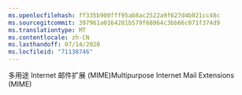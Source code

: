 ```yaml
---
ms.openlocfilehash: ff335b900fff95ab8ac2522a9f627d4b021cc48c
ms.sourcegitcommit: 397961a0164281b579f68064c3bb66c071f374d9
ms.translationtype: MT
ms.contentlocale: zh-CN
ms.lasthandoff: 07/14/2020
ms.locfileid: "71138746"
---
```

<span data-ttu-id="9038f-101">多用途 Internet 邮件扩展 (MIME)</span><span class="sxs-lookup"><span data-stu-id="9038f-101">Multipurpose Internet Mail Extensions (MIME)</span></span>